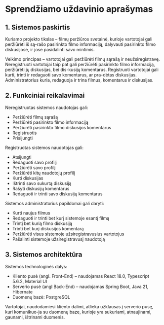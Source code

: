 # Sprendžiamo uždavinio aprašymas

## 1. Sistemos paskirtis

Kuriamo projekto tikslas – filmų peržiūros svetainė, kurioje vartotojai gali peržiūrėti iš są-rašo pasirinkto filmo informaciją, dalyvauti pasirinkto filmo diskusijose, ir jose pasidalinti savo mintimis.

Veikimo principas – vartotojai gali peržiūrėti filmų sąrašą ir neužsiregistravę. Neregistruoti vartotojai taip pat gali peržiūrėti pasirinkto filmo informaciją, peržiūrėti jų diskusijas, bei dis-kusijų komentarus. Registruoti vartotojai gali kurti, trinti ir redaguoti savo komentarus, ar pra-dėtas diskusijas. Administratorius kuria, redaguoja ir trina filmus, komentarus ir diskusijas.

## 2. Funkciniai reikalavimai

Neregistruotas sistemos naudotojas gali:

- Peržiūrėti filmų sąrašą
- Peržiūrėti pasirinkto filmo informaciją
- Peržiūrėti pasirinkto filmo diskusijos komentarus
- Registruotis
- Prisijungti

Registruotas sistemos naudotojas gali:

- Atsijungti
- Redaguoti savo profilį
- Peržiūrėti savo profilį
- Peržiūrėti kitų naudotojų profilį
- Kurti diskusijas
- Ištrinti savo sukurtą diskusiją
- Rašyti diskusijų komentarus
- Redaguoti ir trinti savo diskusijų komentarus

Sistemos administratorius papildomai gali daryti:

- Kurti naujus filmus
- Redaguoti ir trinti bet kurį sistemoje esantį filmą
- Trintį bet kurią filmo diskusiją
- Trinti bet kurį diskusijos komentarą
- Peržiūrėti visus sistemoje užsiregistravusius vartotojus
- Pašalinti sistemoje užsiregistravusį naudotoją

## 3. Sistemos architektūra

Sistemos technologinės dalys:

- Kliento pusė (angl. Front-End) – naudojamas React 18.0, Typescript 5.6.2, Material UI
- Serverio pusė (angl Back-End) – naudojamas Spring Boot, Java 21, Hibernate
- Duomenų bazė: PostgreSQL

Vartotojai, naudodamiesi kliento dalimi, atlieka užklausas į serverio pusę, kuri komunikuo-ja su duomenų baze, kurioje yra sukuriami, atnaujinami, gaunami, ištrinami duomenis.
